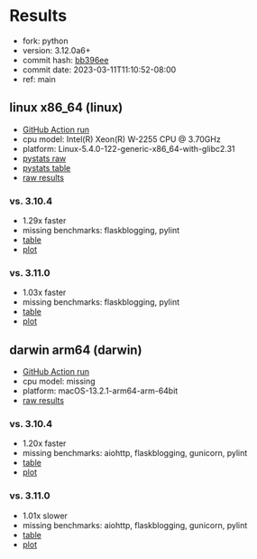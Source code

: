 # Results

- fork: python
- version: 3.12.0a6+
- commit hash: [bb396ee](https://github.com/python/cpython/commit/bb396ee)
- commit date: 2023-03-11T11:10:52-08:00
- ref: main

## linux x86_64 (linux)

- [GitHub Action run](https://github.com/faster-cpython/benchmarking/actions/runs/4394889240)
- cpu model: Intel(R) Xeon(R) W-2255 CPU @ 3.70GHz
- platform: Linux-5.4.0-122-generic-x86_64-with-glibc2.31
- [pystats raw](bm-20230311-linux-x86_64-python-main-3.12.0a6%2B-bb396ee-pystats.json)
- [pystats table](bm-20230311-linux-x86_64-python-main-3.12.0a6%2B-bb396ee-pystats.md)
- [raw results](bm-20230311-linux-x86_64-python-main-3.12.0a6%2B-bb396ee.json)

### vs. 3.10.4

- 1.29x faster
- missing benchmarks: flaskblogging, pylint
- [table](bm-20230311-linux-x86_64-python-main-3.12.0a6%2B-bb396ee-vs-3.10.4.md)
- [plot](bm-20230311-linux-x86_64-python-main-3.12.0a6%2B-bb396ee-vs-3.10.4.png)

### vs. 3.11.0

- 1.03x faster
- missing benchmarks: flaskblogging, pylint
- [table](bm-20230311-linux-x86_64-python-main-3.12.0a6%2B-bb396ee-vs-3.11.0.md)
- [plot](bm-20230311-linux-x86_64-python-main-3.12.0a6%2B-bb396ee-vs-3.11.0.png)

## darwin arm64 (darwin)

- [GitHub Action run](https://github.com/faster-cpython/benchmarking/actions/runs/4394889240)
- cpu model: missing
- platform: macOS-13.2.1-arm64-arm-64bit
- [raw results](bm-20230311-darwin-arm64-python-main-3.12.0a6%2B-bb396ee.json)

### vs. 3.10.4

- 1.20x faster
- missing benchmarks: aiohttp, flaskblogging, gunicorn, pylint
- [table](bm-20230311-darwin-arm64-python-main-3.12.0a6%2B-bb396ee-vs-3.10.4.md)
- [plot](bm-20230311-darwin-arm64-python-main-3.12.0a6%2B-bb396ee-vs-3.10.4.png)

### vs. 3.11.0

- 1.01x slower
- missing benchmarks: aiohttp, flaskblogging, gunicorn, pylint
- [table](bm-20230311-darwin-arm64-python-main-3.12.0a6%2B-bb396ee-vs-3.11.0.md)
- [plot](bm-20230311-darwin-arm64-python-main-3.12.0a6%2B-bb396ee-vs-3.11.0.png)

